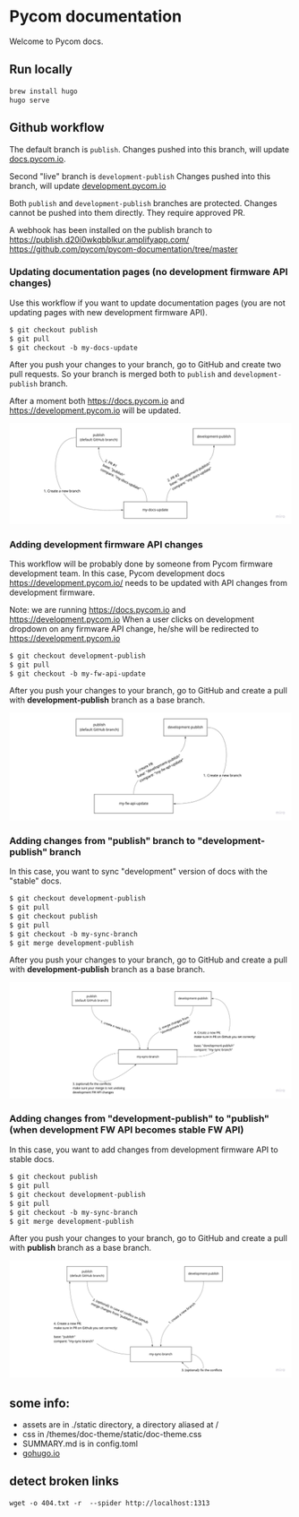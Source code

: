 # Pycom documentation

Welcome to Pycom docs.

## Run locally

```
brew install hugo
hugo serve
```

## Github workflow

The default branch is `publish`. Changes pushed into this branch, will update [docs.pycom.io](https://docs.pycom.io/).

Second "live" branch is `development-publish` Changes pushed into this branch, will update [development.pycom.io](https://development.pycom.io)

Both `publish` and `development-publish` branches are protected. Changes cannot be pushed into them directly.
They require approved PR.

A webhook has been installed on the publish branch to
https://publish.d20i0wkqbblkur.amplifyapp.com/
https://github.com/pycom/pycom-documentation/tree/master
    
### Updating documentation pages (no development firmware API changes)
Use this workflow if you want to update documentation pages
(you are not updating pages with new development firmware API).

    $ git checkout publish
    $ git pull
    $ git checkout -b my-docs-update
    
After you push your changes to your branch, go to GitHub and create two pull requests.
So your branch is merged both to `publish` and `development-publish` branch.

After a moment both https://docs.pycom.io and https://development.pycom.io will be updated.    
          
![no fw api changes](static/github/nonFwChanges.jpg)

### Adding development firmware API changes
This workflow will be probably done by someone from Pycom firmware development team.
In this case, Pycom development docs https://development.pycom.io/ needs to be updated with API changes from development firmware.

Note: we are running https://docs.pycom.io and https://development.pycom.io
When a user clicks on development dropdown on any firmware API change, he/she will be redirected to https://development.pycom.io

    $ git checkout development-publish
    $ git pull
    $ git checkout -b my-fw-api-update
    
After you push your changes to your branch,
go to GitHub and create a pull with **development-publish** branch as a base branch.    

![fw api changes](static/github/devFwChanges.jpg)

### Adding changes from "publish" branch to "development-publish" branch
In this case, you want to sync "development" version of docs with the "stable" docs.

    $ git checkout development-publish
    $ git pull
    $ git checkout publish
    $ git pull
    $ git checkout -b my-sync-branch
    $ git merge development-publish
     
After you push your changes to your branch,
go to GitHub and create a pull with **development-publish** branch as a base branch.    

![alt text](static/github/fromPublishToDevelopmentPublish.jpg)

### Adding changes from "development-publish" to "publish" (when development FW API becomes stable FW API)
In this case, you want to add changes from development firmware API to stable docs.

    $ git checkout publish
    $ git pull
    $ git checkout development-publish
    $ git pull
    $ git checkout -b my-sync-branch
    $ git merge development-publish

After you push your changes to your branch,
go to GitHub and create a pull with **publish** branch as a base branch.    

![alt text](static/github/fromDevelopmentPublishToPublish.jpg)

## some info:

- assets are in ./static directory, a directory aliased at /
- css in /themes/doc-theme/static/doc-theme.css
- SUMMARY.md is in config.toml
- [gohugo.io](gohugo.io)

## detect broken links

```
wget -o 404.txt -r  --spider http://localhost:1313
```
